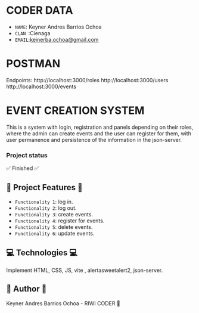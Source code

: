 # CODER DATA
- `NAME`: Keyner Andres Barrios Ochoa
- `CLAN `:Cienaga
- `EMAIL`:keinerba.ochoa@gmail.com


# POSTMAN

Endpoints:
http://localhost:3000/roles
http://localhost:3000/users
http://localhost:3000/events

# EVENT CREATION SYSTEM
This is a system with login, registration and panels depending on their roles, where the admin can create events and the user can register for them, with user permanence and persistence of the information in the json-server.

### Project status
:white_check_mark: Finished :white_check_mark:

## :hammer: Project Features :hammer:

- `Functionality 1`: log in.
- `Functionality 2`: log out.
- `Functionality 3`: create events.
- `Functionality 4`: register for events.
- `Functionality 5`: delete events.
- `Functionality 6`: update events.


## :computer: Technologies :computer:
Implement HTML, CSS, JS, vite , alertasweetalert2, json-server.

## :bust_in_silhouette: Author :bust_in_silhouette:

Keyner Andres Barrios Ochoa - RIWI CODER 🚀



